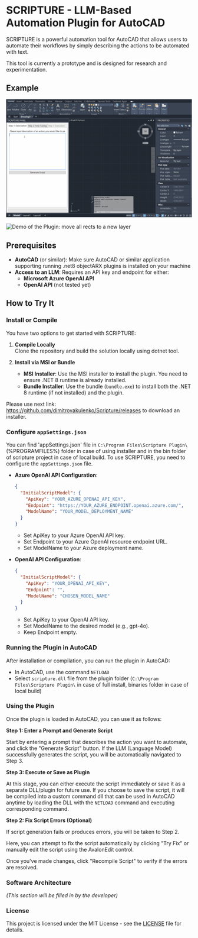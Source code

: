 # SCRIPTURE - LLM-Based Automation Plugin for AutoCAD

SCRIPTURE is a powerful automation tool for AutoCAD that allows users to automate their workflows by simply describing the actions to be automated with text. 

This tool is currently a prototype and is designed for research and experimentation.

## Example

![Demo of the Plugin: create random entities](.assets/readme_example_1_create_ents.gif)

![Demo of the Plugin: move all rects to a new layer](.assets/readme_example_2_move_to_layer.gif)

## Prerequisites

- **AutoCAD** (or similar): Make sure AutoCAD or similar application supporting running .net8 objectARX plugins is installed on your machine
- **Access to an LLM**: Requires an API key and endpoint for either:
  - **Microsoft Azure OpenAI API**
  - **OpenAI API** (not tested yet)

## How to Try It

### Install or Compile

You have two options to get started with SCRIPTURE:

1. **Compile Locally**  
   Clone the repository and build the solution locally using dotnet tool.

2. **Install via MSI or Bundle**
   
   - **MSI Installer**: Use the MSI installer to install the plugin. You need to ensure .NET 8 runtime is already installed.
   - **Bundle Installer**: Use the bundle (`bundle.exe`) to install both the .NET 8 runtime (if not installed) and the plugin.

Please use next link: https://github.com/dimitrovakulenko/Scripture/releases to download an installer.

### Configure `appSettings.json`

You can find 'appSettings.json'  file in `C:\Program Files\Scripture Plugin\` (%PROGRAMFILES%) folder in case of using installer and in the bin folder of scripture project in case of local build.
To use SCRIPTURE, you need to configure the `appSettings.json` file.

- **Azure OpenAI API Configuration**:
  
  ```json
  {
    "InitialScriptModel": {
      "ApiKey": "YOUR_AZURE_OPENAI_API_KEY",
      "Endpoint": "https://YOUR_AZURE_ENDPOINT.openai.azure.com/",
      "ModelName": "YOUR_MODEL_DEPLOYMENT_NAME"
    }
  }
  ```
  
  - Set ApiKey to your Azure OpenAI API key.
  - Set Endpoint to your Azure OpenAI resource endpoint URL.
  - Set ModelName to your Azure deployment name.

- **OpenAI API Configuration**:
  
  ```json
  {
    "InitialScriptModel": {
      "ApiKey": "YOUR_OPENAI_API_KEY",
      "Endpoint": "",
      "ModelName": "CHOSEN_MODEL_NAME"
    }
  }
  ```
  
  - Set ApiKey to your OpenAI API key.
  - Set ModelName to the desired model (e.g., gpt-4o).
  - Keep Endpoint empty.

### Running the Plugin in AutoCAD

After installation or compilation, you can run the plugin in AutoCAD:

- In AutoCAD, use the command `NETLOAD`
- Select `scripture.dll` file from the plugin folder (`C:\Program Files\Scripture Plugin\` in case of full install, binaries folder in case of local build)

### Using the Plugin

Once the plugin is loaded in AutoCAD, you can use it as follows:

**Step 1: Enter a Prompt and Generate Script**
   
   Start by entering a prompt that describes the action you want to automate, and click the "Generate Script" button. If the LLM (Language Model) successfully generates the script, you will be automatically navigated to Step 3.

**Step 3: Execute or Save as Plugin**
   
   At this stage, you can either execute the script immediately or save it as a separate DLL/plugin for future use. If you choose to save the script, it will be compiled into a custom command dll that can be used in AutoCAD anytime by loading the DLL with the `NETLOAD` command and executing corresponding command.

**Step 2: Fix Script Errors (Optional)**
   
   If script generation fails or produces errors, you will be taken to Step 2. 
   
   Here, you can attempt to fix the script automatically by clicking "Try Fix" or manually edit the script using the AvalonEdit control. 
   
   Once you've made changes, click "Recompile Script" to verify if the errors are resolved.

### Software Architecture

*(This section will be filled in by the developer)*

### License

This project is licensed under the MIT License - see the [LICENSE](LICENSE) file for details.
